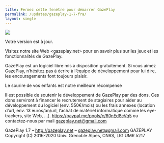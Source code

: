 ```yaml
---
title: Fermez cette fenêtre pour démarrer GazePlay
permalink: /updates/gazeplay-1-7-fra/
layout: single
---
```


<img src="{{site.baseurl}}/assets/images/gazeplayLogo1-7.png"/>

Votre version est à jour.

Visitez notre site Web <gazeplay.net> pour en savoir plus sur les jeux et les fonctionnalités de GazePlay.

GazePlay est un logiciel libre mis à disposition gratuitement.
Si vous aimez GazePlay, n’hésitez pas à écrire à l’équipe de développement pour lui dire, les encouragements font toujours plaisir.

Le sourire de vos enfants est notre meilleure récompense

Il est possible de soutenir le développement de GazePlay par des dons. Ces dons serviront à financer le recrutement de stagiaires pour aider au développement du logiciel (env. 550€/mois) ou les frais annexes (location d’url, env. 13 euros/an/url, l’achat de matériel informatique comme les eye-trackers, site Web, …). <https://paypal.me/pools/c/80nEd8cVq5> ou contactez-nous par mail <gazeplay.net@gmail.com>

GazePlay 1.7 – <http://gazeplay.net> – <gazeplay.net@gmail.com>
GAZEPLAY Copyright (C) 2016-2020 Univ. Grenoble Alpes, CNRS, LIG UMR 5217
